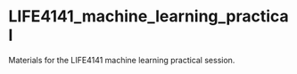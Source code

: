 # LIFE4141_machine_learning_practical
Materials for the LIFE4141 machine learning practical session.
